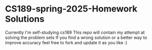 # CS189-spring-2025-Homework Solutions
Currently I'm self-studying cs189
This repo will contain my attempt at solving the problem sets 
If you find a wrong solution or a better way to improve accuracy feel free to fork and update it as you like :)
